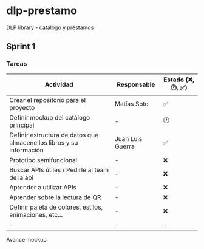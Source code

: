 # dlp-prestamo
DLP library - catálogo y préstamos

## Sprint 1
### Tareas
| Actividad | Responsable | Estado (❌, 🕐, ✅) |
| --------- | ----------- | ----------------------------- |
| Crear el repositorio para el proyecto | Matías Soto | ✅ |
| Definir mockup del catálogo principal | - | 🕐 |
| Definir estructura de datos que almacene los libros y su información | Juan Luis Guerra | ✅ |
| Prototipo semifuncional | - | ❌ |
| Buscar APIs útiles / Pedirle al team de la api | - | ❌ |
| Aprender a utilizar APIs | - | ❌ |
| Aprender sobre la lectura de QR | - | ❌ |
| Definir paleta de colores, estilos, animaciones, etc... | - | ❌ |
| - | - | - |


Avance mockup
[](https://github.com/LeaffLovesBingus/dlp-prestamo/blob/main/mockup1.jpg)
